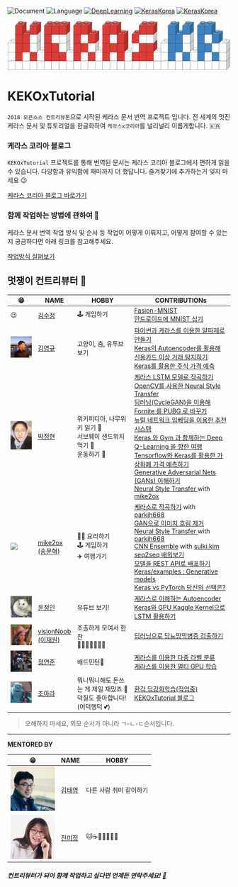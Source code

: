 ![Document](https://img.shields.io/badge/Document-Korean-black.svg)
![Language](https://img.shields.io/badge/Language-Python-blue.svg)
[![DeepLearning](https://img.shields.io/badge/DeepLearning-Keras-red.svg)](https://keras.io)
[![KerasKorea](https://img.shields.io/badge/Community-KerasKorea-purple.svg)](https://www.facebook.com/groups/KerasKorea/)
[![KerasKorea](https://img.shields.io/badge/2018-Contributhon-green.svg)](https://www.kosshackathon.kr/)

![케라스 로고](media/readme_logo.png)

# KEKOxTutorial
`2018 오픈소스 컨트리뷰톤`으로 시작된 케라스 문서 번역 프로젝트 입니다. 전 세계의 멋진 케라스 문서 및 튜토리얼을 한글화하여 `케라스x코리아`를 널리널리 이롭게합니다. 🇰🇷

### 케라스 코리아 블로그
`KEKOxTutorial` 프로젝트를 통해 번역된 문서는 케라스 코리아 블로그에서 편하게 읽을 수 있습니다. 다양함과 유익함에 재미까지 더 했답니다. 즐겨찾기에 추가하는거 잊지 마세요 😉

[케라스 코리아 블로그 바로가기](https://keraskorea.github.io)

### 함께 작업하는 방법에 관하여 📖
케라스 문서 번역 작업 방식 및 순서 등 작업이 어떻게 이뤄지고, 어떻게 참여할 수 있는지 궁금하다면 아래 링크를 참고해주세요.  

[작업방식 살펴보기](https://github.com/KerasKorea/KEKOxTutorial/blob/master/00_work_flow.md)

## 멋쟁이 컨트리뷰터 🦄

| 😁 | NAME | HOBBY | CONTRIBUTIONs |
|------|----------|----------|-----------|
|   😉   |  [김수정](https://github.com/SooDevv)    |  🕹 게임하기    |  [Fasion-MNIST](https://keraskorea.github.io/posts/2018-09-28-딥러닝의%20Hello%20World,%20Fashion-MNIST/)  <br/>  [안드로이드에 MNIST 심기]() |
| ![](./profile/contributor_YK.png) | [김영규](https://github.com/karl6885) |고양이, 춤, 유투브 보기|[파이썬과 케라스를 이용한 알파제로 만들기](https://keraskorea.github.io/posts/2018-10-23-파이썬과_케라스를_이용한_알파제로_만들기/) <br/>[Keras의 Autoencoder를 활용해 신용카드 이상 거래 탐지하기](https://keraskorea.github.io/posts/2018-10-23-Keras의%20Autoencoder를%20활용해%20신용카드%20이상%20거래%20탐지하기/) <br/>[Keras를 활용한 주식 가격 예측](https://github.com/KerasKorea/KEKOxTutorial/blob/master/22_Keras를%20활용한%20주식%20가격%20예측.md)|
|<img src="./profile/contributor_jh.JPG" alt="정현" width="100"></img> | [박정현](https://github.com/parkjh688)| 위키피디아, 나무위키 읽기 📙</br> 서브웨이 샌드위치 먹기 🥪 </br> 운동하기 💪 | [케라스 LSTM 모델로 작곡하기](https://keraskorea.github.io/posts/2018-09-01-케라스%20LSTM%20모델로%20작곡하기/) </br> [OpenCV를 사용한 Neural Style Transfer](https://keraskorea.github.io/posts/2018-09-10-OpenCV를%20사용한%20Neural%20Style%20Transfer/)</br> [딥러닝(CycleGAN)을 이용해 Fornite 를 PUBG 로 바꾸기](https://keraskorea.github.io/posts/2018-10-24-딥러닝(CycleGAN)을%20이용해%20Fornite%20를%20PUBG%20로%20바꾸기/)</br> [뉴럴 네트워크 임베딩을 이용한 추천 시스템](https://keraskorea.github.io/posts/2018-10-16-뉴럴%20네트워크%20임베딩을%20이용한%20추천%20시스템%20만들기/) </br> [Keras 와 Gym 과 함께하는 Deep Q-Learning 을 향한 여행](https://keraskorea.github.io/posts/2018-10-25-Keras%20%EC%99%80%20Gym%20%EA%B3%BC%20%ED%95%A8%EA%BB%98%ED%95%98%EB%8A%94%20Deep%20Q-Learning%20%EC%9D%84%20%ED%96%A5%ED%95%9C%20%EC%97%AC%ED%96%89/)</br> [Tensorflow와 Keras를 활용한 가상화폐 가격 예측하기](https://keraskorea.github.io/posts/2018-10-24-Tensorflow와%20Keras를%20활용한%20가상화폐%20가격%20예측하기/) </br> [Generative Adversarial Nets (GANs) 이해하기](https://keraskorea.github.io/posts/2018-09-18-Generative%20Adversarial%20Nets%20(GANs)%20이해하기/)</br> [Neural Style Transfer ](https://github.com/KerasKorea/KEKOxTutorial/blob/master/15_Neural_Style_Transfer_Creating_Art_with_Deep_Learning_using_tf.keras_and_eager_execution.md) with [mike2ox](https://github.com/mike2ox)|
| <img src = "https://avatars2.githubusercontent.com/u/22931103?s=460&v=4" width="100px;"/>| [mike2ox</br>(송문혁)](https://github.com/mike2ox)| :man_cook: 요리하기 <br/> 🕹 게임하기 <br/> :airplane: 여행가기|[케라스로 작곡하기](https://github.com/KerasKorea/KEKOxTutorial/blob/master/09_How%20to%20Generate%20Music%20using%20a%20LSTM%20Neural%20Network%20in%20Keras/09_%EC%BC%80%EB%9D%BC%EC%8A%A4%20LSTM%20%EB%AA%A8%EB%8D%B8%EB%A1%9C%20%EC%9E%91%EA%B3%A1%ED%95%98%EA%B8%B0.md)  with [parkjh668](https://github.com/parkjh668) <br/> [GAN으로 이미지 흐림 제거](https://github.com/KerasKorea/KEKOxTutorial/blob/master/12_GAN_with_Keras-Application_to_Image_Deblurring.md)<br/> [Neural Style Transfer ](https://github.com/KerasKorea/KEKOxTutorial/blob/master/15_Neural_Style_Transfer_Creating_Art_with_Deep_Learning_using_tf.keras_and_eager_execution.md) with [parkjh668](https://github.com/parkjh668) <br/> [CNN Ensemble](https://github.com/KerasKorea/KEKOxTutorial/blob/master/16_Ensembling%20ConvNets%20using%20Keras.md) with [sulki.kim](http://github.com/5taku)  <br/> [seq2seq 배워보기](https://github.com/KerasKorea/KEKOxTutorial/blob/master/28_A_ten-minute_introduction_to_sequence-to-sequence_learning_in_Keras.md) <br/> [ 모델을 REST API로 배포하기](https://github.com/KerasKorea/KEKOxTutorial/blob/master/32_building_a_simple_keras_deep_learning_rest_api.md) <br/>[Keras/examples : Generative models](https://github.com/KerasKorea/KEKOxTutorial/tree/master/25_Keras_examples_3_Generative_models_examples) <br/> [Keras vs PyTorch 당신의 선택은?](https://github.com/KerasKorea/KEKOxTutorial/blob/master/42_keras_or_pytorch_as_your_first_deep_learning_framework.md)|
| ![정인](media/readme_jungin.jpeg) | [윤정인](https://github.com/wjddlsy) |유튜브 보기!|[케라스로 이해하는 Autoencoder](https://keraskorea.github.io/posts/2018-10-23-keras_autoencoder/) <br/>[Keras와 GPU Kaggle Kernel으로 LSTM 활용하기](https://github.com/KerasKorea/KEKOxTutorial/blob/master/33_LSTM%20을%20이용한%20텍스트%20generation%2C%20keras%20와%20gpu%20사용.md)|
| ![](./profile/contributor_jw.bmp) | [visionNoob<br/>(이재원)](https://github.com/insurgent92) |조촐하게 모여서 한 잔<br/>🏃🍻🍻🍺🍺🐶💀 |[딥러닝으로 당뇨망막병증 검출하기](https://github.com/KerasKorea/KEKOxTutorial/blob/master/13_%EB%94%A5%EB%9F%AC%EB%8B%9D%EC%9C%BC%EB%A1%9C%20%EB%8B%B9%EB%87%A8%EB%A7%9D%EB%A7%89%EB%B3%91%EC%A6%9D%20%EA%B2%80%EC%B6%9C%ED%95%98%EA%B8%B0.md) <br/>|
| ![연준](profile/contributor_yj.jpg) | [정연준](https://github.com/fuzzythecat) | 배드민턴:badminton: | [케라스를 이용한 다중 라벨 분류](https://github.com/KerasKorea/KEKOxTutorial/blob/master/35_%EC%BC%80%EB%9D%BC%EC%8A%A4%EB%A5%BC%20%EC%9D%B4%EC%9A%A9%ED%95%9C%20%EB%8B%A4%EC%A4%91%20%EB%9D%BC%EB%B2%A8%20%EB%B6%84%EB%A5%98.md) <br/> [케라스를 이용한 멀티 GPU 학습](https://github.com/KerasKorea/KEKOxTutorial/blob/master/37_%EC%BC%80%EB%9D%BC%EC%8A%A4%EB%A5%BC%20%EC%9D%B4%EC%9A%A9%ED%95%9C%20%EB%A9%80%ED%8B%B0%20GPU%20%ED%95%99%EC%8A%B5.md) <br/>|
| ![](./profile/contributor_ar.png) | [조아라](https://github.com/ahracho) | 뭐니뭐니해도 돈쓰는 게 제일 재밌죠 :money_with_wings: <br/> 덕질도 좋아합니다! (어덕행덕 :two_hearts:) | [환각 딥강화학습(작업중)](https://github.com/KerasKorea/KEKOxTutorial/blob/issue_06/06_Python%EA%B3%BC%20Keras%EB%A5%BC%20%EC%9D%B4%EC%9A%A9%ED%95%9C%20%ED%99%98%EA%B0%81%20%EB%94%A5%EA%B0%95%ED%99%94%ED%95%99%EC%8A%B5.md) <br/>  [KEKOxTutorial 블로그](https://keraskorea.github.io/) |


> 오해하지 마세요, 외모 순서가 아니라 ㄱ-ㄴ-ㄷ순서입니다.

----

**MENTORED BY**

| 😁 | NAME | HOBBY |
|------|------|--------|
| ![태영](media/readme_tykim.png) |   [김태영](https://github.com/tykimos)  |   다른 사람 취미 같이하기   |
| ![미정](media/readme_mjjeon.png)   |   [전미정](https://github.com/mijeongjeon)  |   🐱☕️🍷🥖🛫📸📝    |

##### 컨트리뷰터가 되어 함께 작업하고 싶다면 언제든 연락주세요! [📮](mailto:ninevincentg@gmail.com)

